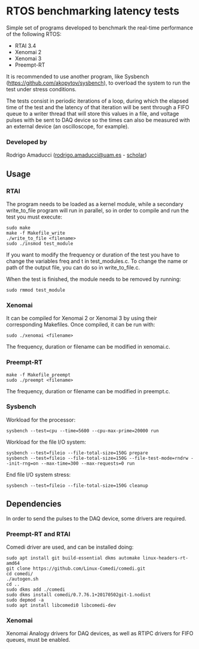 # RTOS benchmarking latency tests

Simple set of programs developed to benchmark the real-time performance of the following RTOS:
- RTAI 3.4
- Xenomai 2
- Xenomai 3
- Preempt-RT

It is recommended to use another program, like Sysbench (https://github.com/akopytov/sysbench), to overload the system to run the test under stress conditions.


The tests consist in periodic iterations of a loop, during which the elapsed time of the test and the latency of that iteration will be sent through a FIFO queue to a writer thread that will store this values in a file, and voltage pulses with be sent to DAQ device so the times can also be measured with an external device (an oscilloscope, for example).


### Developed by
Rodrigo Amaducci (rodrigo.amaducci@uam.es - [scholar](https://scholar.google.es/citations?user=Lq4ogOQAAAAJ))


## Usage

### RTAI
The program needs to be loaded as a kernel module, while a secondary write_to_file program will run in parallel, so in order to compile and run the test you must execute:

```  
sudo make
make -f Makefile_write
./write_to_file <filename>
sudo ./insmod test_module
``` 

If you want to modify the frequency or duration of the test you have to change the variables freq and t in test_modules.c. To change the name or path of the output file, you can do so in write_to_file.c.

When the test is finished, the module needs to be removed by running:
``` 
sudo rmmod test_module
```


### Xenomai
It can be compiled for Xenomai 2 or Xenomai 3 by using their corresponding Makefiles. Once compiled, it can be run with:
``` 
sudo ./xenomai <filename>
```

The frequency, duration or filename can be modified in xenomai.c.


### Preempt-RT
``` 
make -f Makefile_preempt
sudo ./preempt <filename>
```

The frequency, duration or filename can be modified in preempt.c.



### Sysbench

Workload for the processor:
```
sysbench --test=cpu --time=5600 --cpu-max-prime=20000 run 
```

Workload for the file I/O system:
``` 
sysbench --test=fileio --file-total-size=150G prepare
sysbench --test=fileio --file-total-size=150G --file-test-mode=rndrw --init-rng=on --max-time=300 --max-requests=0 run
```

End file I/O system stress:
```
sysbench --test=fileio --file-total-size=150G cleanup
```


## Dependencies
In order to send the pulses to the DAQ device, some drivers are required.

### Preempt-RT and RTAI
Comedi driver are used, and can be installed doing:
```
sudo apt install git build-essential dkms automake linux-headers-rt-amd64
git clone https://github.com/Linux-Comedi/comedi.git
cd comedi/
./autogen.sh
cd ..
sudo dkms add ./comedi
sudo dkms install comedi/0.7.76.1+20170502git-1.nodist
sudo depmod -a
sudo apt install libcomedi0 libcomedi-dev
```

### Xenomai
Xenomai Analogy drivers for DAQ devices, as well as RTIPC drivers for FIFO queues, must be enabled.